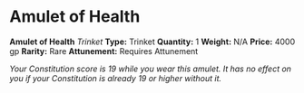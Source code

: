 # Amulet of Health

**Amulet of Health**
_Trinket_
**Type:** Trinket
**Quantity:** 1
**Weight:** N/A
**Price:** 4000 gp
**Rarity:** Rare
**Attunement:** Requires Attunement

*Your Constitution score is 19 while you wear this amulet. It has no effect on you if your Constitution is already 19 or higher without it.*